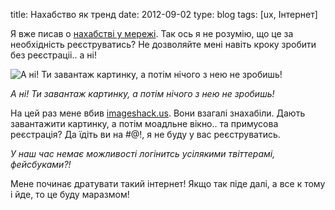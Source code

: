 title: Нахабство як тренд
date: 2012-09-02
type: blog
tags: [ux, Інтернет]

Я вже писав о [нахабстві у мережі](/blog/you-realy-need-it/). Так ось я не розумію, що це за необхідність реєструватись? Не дозволяйте мені навіть кроку зробити без реєстраціі.. а ні!

![А ні! Ти завантаж картинку, а потім нічого з нею не зробишь!](/static/files/go_fuck_you.PNG)

*А ні! Ти завантаж картинку, а потім нічого з нею не зробишь!*

На цей раз мене вбив [imageshack.us](http://imageshack.us/). Вони взагалі знахабіли. Дають завантажити картинку, а потім моадльне вікно.. та примусова реєстрація? Да їдіть ви на #@!, я не буду у вас реєструватись.

*У наш час немає можливості логінитсь усілякими твіттерамі, фейсбуками?!*

Мене починає дратувати такий інтернет! Якщо так піде далі, а все к тому і йде, то це буду маразмом!